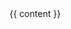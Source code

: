 <!DOCTYPE html>
<html lang="en">
<head>
	<meta http-equiv="content-type" content="text/html; charset=utf-8" />
	<title>{{ page.title }}</title>
	<link rel="stylesheet" href="{{ site.baseurl }}/public/css/main.css">
</head>
<body>
	{{ content }}
</body>
</html>
